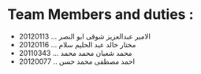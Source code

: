 # Team Members and duties :

- الامير عبدالعزيز شوقى ابو النصر ... 20120113 
- مختار خالد عبد الحليم سلام ...  20120116
- محمد شعبان محمد محمد ... 20110343
- احمد مصطفى محمد حسن .. 20120077
